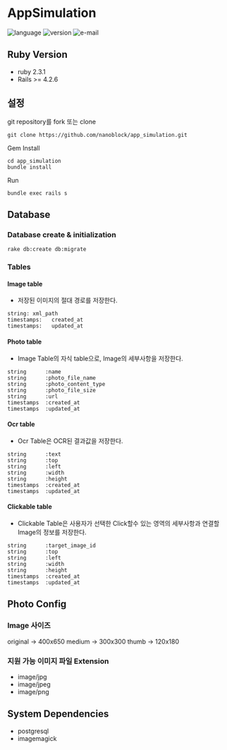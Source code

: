 # AppSimulation
![language](https://img.shields.io/badge/language-rails-coral.svg)
![version](https://img.shields.io/badge/version-0.0.1-green.svg)
![e-mail](https://img.shields.io/badge/email-taiyou88@naver.com-blue.svg)

## Ruby Version
* ruby 2.3.1
* Rails >= 4.2.6

## 설정
git repository를 fork 또는 clone
```
git clone https://github.com/nanoblock/app_simulation.git
```
Gem Install
```
cd app_simulation
bundle install
```
Run
```
bundle exec rails s
```

## Database
### Database create & initialization
```
rake db:create db:migrate
```
### Tables
#### Image table
* 저장된 이미지의 절대 경로를 저장한다.
```
string: xml_path
timestamps:   created_at
timestamps:   updated_at
```

#### Photo table
* Image Table의 자식 table으로, Image의 세부사항을 저장한다.
```
string      :name
string      :photo_file_name
string      :photo_content_type
string      :photo_file_size
string      :url
timestamps  :created_at
timestamps  :updated_at
```

#### Ocr table
* Ocr Table은 OCR된 결과값을 저장한다.
```
string      :text
string      :top
string      :left
string      :width
string      :height
timestamps  :created_at
timestamps  :updated_at
```
#### Clickable table
* Clickable Table은 사용자가 선택한 Click할수 있는 영역의 세부사항과 연결할 Image의 정보를 저장한다.
```
string      :target_image_id
string      :top
string      :left
string      :width
string      :height
timestamps  :created_at
timestamps  :updated_at
```

## Photo Config
### Image 사이즈
original  -> 400x650
medium    -> 300x300
thumb     -> 120x180

### 지원 가능 이미지 파일 Extension
* image/jpg
* image/jpeg
* image/png

## System Dependencies
* postgresql
* imagemagick
